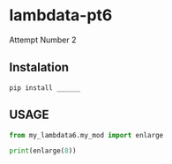 # lambdata-pt6
Attempt Number 2

## Instalation

```
pip install ______
```

## USAGE

```py
from my_lambdata6.my_mod import enlarge 

print(enlarge(8))
```

